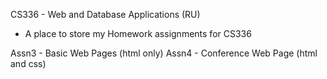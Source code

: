 CS336 - Web and Database Applications (RU)
- A place to store my Homework assignments for CS336

Assn3 - Basic Web Pages (html only)
Assn4 - Conference Web Page (html and css) 

